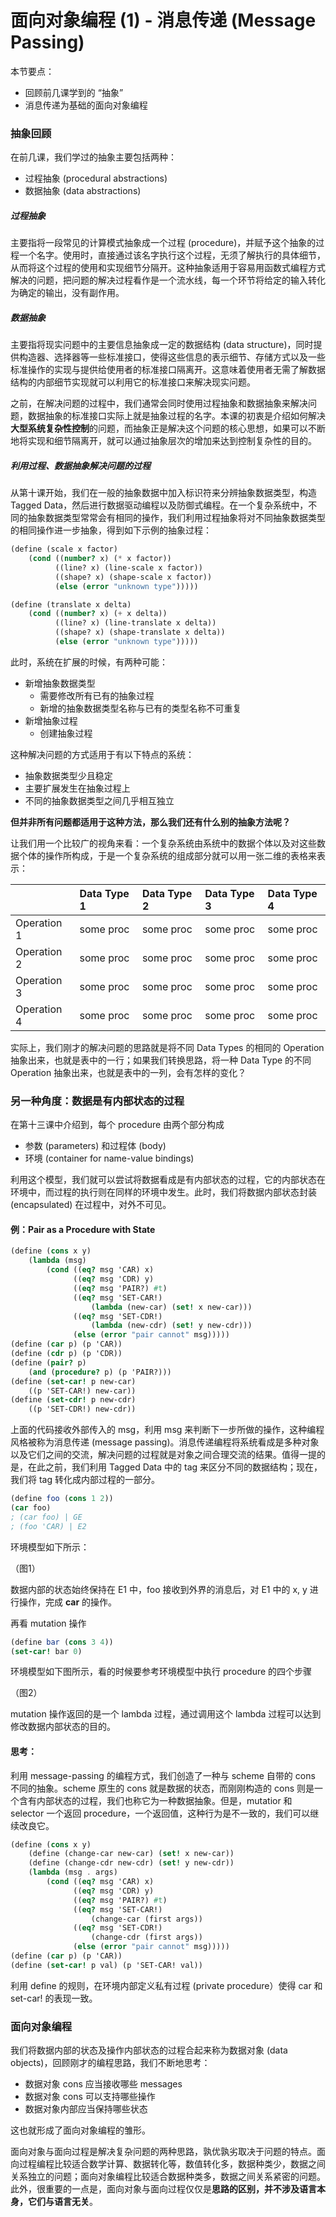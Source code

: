 # 面向对象编程 \(1\) - 消息传递 \(Message Passing\)

本节要点：

* 回顾前几课学到的 “抽象”
* 消息传递为基础的面向对象编程

### 抽象回顾

在前几课，我们学过的抽象主要包括两种：

* 过程抽象 \(procedural abstractions\)
* 数据抽象 \(data abstractions\)

##### 过程抽象

主要指将一段常见的计算模式抽象成一个过程 \(procedure\)，并赋予这个抽象的过程一个名字。使用时，直接通过该名字执行这个过程，无须了解执行的具体细节，从而将这个过程的使用和实现细节分隔开。这种抽象适用于容易用函数式编程方式解决的问题，把问题的解决过程看作是一个流水线，每一个环节将给定的输入转化为确定的输出，没有副作用。

##### 数据抽象

主要指将现实问题中的主要信息抽象成一定的数据结构 \(data structure\)，同时提供构造器、选择器等一些标准接口，使得这些信息的表示细节、存储方式以及一些标准操作的实现与提供给使用者的标准接口隔离开。这意味着使用者无需了解数据结构的内部细节实现就可以利用它的标准接口来解决现实问题。

之前，在解决问题的过程中，我们通常会同时使用过程抽象和数据抽象来解决问题，数据抽象的标准接口实际上就是抽象过程的名字。本课的初衷是介绍如何解决**大型系统复杂性控制**的问题，而抽象正是解决这个问题的核心思想，如果可以不断地将实现和细节隔离开，就可以通过抽象层次的增加来达到控制复杂性的目的。

##### 利用过程、数据抽象解决问题的过程

从第十课开始，我们在一般的抽象数据中加入标识符来分辨抽象数据类型，构造 Tagged Data，然后进行数据驱动编程以及防御式编程。在一个复杂系统中，不同的抽象数据类型常常会有相同的操作，我们利用过程抽象将对不同抽象数据类型的相同操作进一步抽象，得到如下示例的抽象过程：

```scheme
(define (scale x factor)
    (cond ((number? x) (* x factor))
          ((line? x) (line-scale x factor))
          ((shape? x) (shape-scale x factor))
          (else (error "unknown type")))))

(define (translate x delta)
    (cond ((number? x) (+ x delta))
          ((line? x) (line-translate x delta))
          ((shape? x) (shape-translate x delta))
          (else (error "unknown type")))))
```

此时，系统在扩展的时候，有两种可能：

* 新增抽象数据类型
  * 需要修改所有已有的抽象过程
  * 新增的抽象数据类型名称与已有的类型名称不可重复
* 新增抽象过程
  * 创建抽象过程

这种解决问题的方式适用于有以下特点的系统：

* 抽象数据类型少且稳定
* 主要扩展发生在抽象过程上
* 不同的抽象数据类型之间几乎相互独立

**但并非所有问题都适用于这种方法，那么我们还有什么别的抽象方法呢？**

让我们用一个比较广的视角来看：一个复杂系统由系统中的数据个体以及对这些数据个体的操作所构成，于是一个复杂系统的组成部分就可以用一张二维的表格来表示：

|  | Data Type 1 | Data Type 2 | Data Type 3 | Data Type 4 |
| :--- | :--- | :--- | :--- | :--- |
| Operation 1 | some proc | some proc | some proc | some proc |
| Operation 2 | some proc | some proc | some proc | some proc |
| Operation 3 | some proc | some proc | some proc | some proc |
| Operation 4 | some proc | some proc | some proc | some proc |

实际上，我们刚才的解决问题的思路就是将不同 Data Types 的相同的 Operation 抽象出来，也就是表中的一行；如果我们转换思路，将一种 Data Type 的不同 Operation 抽象出来，也就是表中的一列，会有怎样的变化？

### 另一种角度：数据是有内部状态的过程

在第十三课中介绍到，每个 procedure 由两个部分构成

* 参数 \(parameters\) 和过程体 \(body\)
* 环境 \(container for name-value bindings\)

利用这个模型，我们就可以尝试将数据看成是有内部状态的过程，它的内部状态在环境中，而过程的执行则在同样的环境中发生。此时，我们将数据内部状态封装 \(encapsulated\) 在过程中，对外不可见。

#### 例：Pair as a Procedure with State

```scheme
(define (cons x y)
    (lambda (msg)
        (cond ((eq? msg 'CAR) x)
              ((eq? msg 'CDR) y)
              ((eq? msg 'PAIR?) #t)
              ((eq? msg 'SET-CAR!)
                  (lambda (new-car) (set! x new-car)))
              ((eq? msg 'SET-CDR!)
                  (lambda (new-cdr) (set! y new-cdr)))
              (else (error "pair cannot" msg)))))
(define (car p) (p 'CAR))
(define (cdr p) (p 'CDR))
(define (pair? p)
    (and (procedure? p) (p 'PAIR?)))
(define (set-car! p new-car)
    ((p 'SET-CAR!) new-car))
(define (set-cdr! p new-cdr)
    ((p 'SET-CDR!) new-cdr))
```

上面的代码接收外部传入的 msg，利用 msg 来判断下一步所做的操作，这种编程风格被称为消息传递 \(message passing\)。消息传递编程将系统看成是多种对象以及它们之间的交流，解决问题的过程就是对象之间合理交流的结果。值得一提的是，在此之前，我们利用 Tagged Data 中的 tag 来区分不同的数据结构；现在，我们将 tag 转化成内部过程的一部分。

```scheme
(define foo (cons 1 2))
(car foo)
; (car foo) | GE
; (foo 'CAR) | E2
```

环境模型如下所示：

（图1）

数据内部的状态始终保持在 E1 中，foo 接收到外界的消息后，对 E1 中的 x, y 进行操作，完成 **car** 的操作。

再看 mutation 操作

```scheme
(define bar (cons 3 4))
(set-car! bar 0)
```

环境模型如下图所示，看的时候要参考环境模型中执行 procedure 的四个步骤

（图2）

mutation 操作返回的是一个 lambda 过程，通过调用这个 lambda 过程可以达到修改数据内部状态的目的。

#### 思考：

利用 message-passing 的编程方式，我们创造了一种与 scheme 自带的 cons 不同的抽象。scheme 原生的 cons 就是数据的状态，而刚刚构造的 cons 则是一个含有内部状态的过程，我们也称它为一种数据抽象。但是，mutatior 和 selector 一个返回 procedure，一个返回值，这种行为是不一致的，我们可以继续改良它。

```scheme
(define (cons x y)
    (define (change-car new-car) (set! x new-car))
    (define (change-cdr new-cdr) (set! y new-cdr))
    (lambda (msg . args)
        (cond ((eq? msg 'CAR) x)
              ((eq? msg 'CDR) y)
              ((eq? msg 'PAIR?) #t)
              ((eq? msg 'SET-CAR!)
                  (change-car (first args))
              ((eq? msg 'SET-CDR!)
                  (change-cdr (first args))
              (else (error "pair cannot" msg)))))
(define (car p) (p 'CAR))
(define (set-car! p val) (p 'SET-CAR! val))
```

利用 define 的规则，在环境内部定义私有过程 \(private procedure）使得 car 和 set-car! 的表现一致。

### 面向对象编程

我们将数据内部的状态及操作内部状态的过程合起来称为数据对象 \(data objects\)，回顾刚才的编程思路，我们不断地思考：

* 数据对象 cons 应当接收哪些 messages
* 数据对象 cons 可以支持哪些操作
* 数据对象内部应当保持哪些状态

这也就形成了面向对象编程的雏形。

面向对象与面向过程是解决复杂问题的两种思路，孰优孰劣取决于问题的特点。面向过程编程比较适合数学计算、数据转化等，数值转化多，数据种类少，数据之间关系独立的问题；面向对象编程比较适合数据种类多，数据之间关系紧密的问题。此外，很重要的一点是，面向对象与面向过程仅仅是**思路的区别，并不涉及语言本身，它们与语言无关**。





